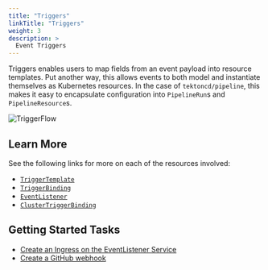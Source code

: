 ```yaml
---
title: "Triggers"
linkTitle: "Triggers"
weight: 3
description: >
  Event Triggers
---
```


Triggers enables users to map fields from an event payload into resource
templates. Put another way, this allows events to both model and instantiate
themselves as Kubernetes resources. In the case of `tektoncd/pipeline`, this
makes it easy to encapsulate configuration into `PipelineRun`s and
`PipelineResource`s.

![TriggerFlow](../images/TriggerFlow.png)

## Learn More

See the following links for more on each of the resources involved:

- [`TriggerTemplate`](triggertemplates.md)
- [`TriggerBinding`](triggerbindings.md)
- [`EventListener`](eventlisteners.md)
- [`ClusterTriggerBinding`](clustertriggerbindings.md)

## Getting Started Tasks

- [Create an Ingress on the EventListener Service](create-ingress.yaml)
- [Create a GitHub webhook](create-webhook.yaml)
